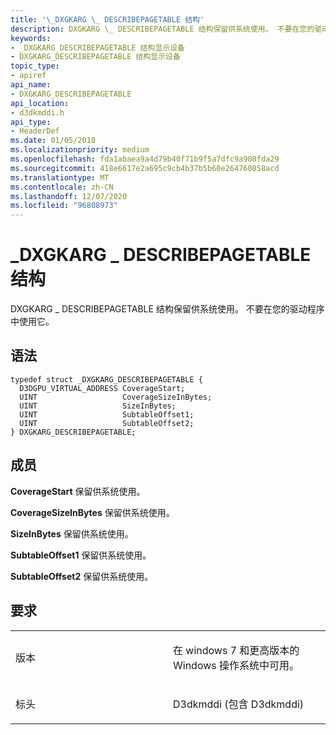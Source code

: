 ```yaml
---
title: '\_DXGKARG \_ DESCRIBEPAGETABLE 结构'
description: DXGKARG \_ DESCRIBEPAGETABLE 结构保留供系统使用。 不要在您的驱动程序中使用它。
keywords:
- _DXGKARG_DESCRIBEPAGETABLE 结构显示设备
- DXGKARG_DESCRIBEPAGETABLE 结构显示设备
topic_type:
- apiref
api_name:
- DXGKARG_DESCRIBEPAGETABLE
api_location:
- d3dkmddi.h
api_type:
- HeaderDef
ms.date: 01/05/2018
ms.localizationpriority: medium
ms.openlocfilehash: fda1abaea9a4d79b40f71b9f5a7dfc9a908fda29
ms.sourcegitcommit: 418e6617e2a695c9cb4b37b5b60e264760858acd
ms.translationtype: MT
ms.contentlocale: zh-CN
ms.lasthandoff: 12/07/2020
ms.locfileid: "96808973"
---
```

# <a name="_dxgkarg_describepagetable-structure"></a>\_DXGKARG \_ DESCRIBEPAGETABLE 结构


DXGKARG \_ DESCRIBEPAGETABLE 结构保留供系统使用。 不要在您的驱动程序中使用它。

<a name="syntax"></a>语法
------

```ManagedCPlusPlus
typedef struct _DXGKARG_DESCRIBEPAGETABLE {
  D3DGPU_VIRTUAL_ADDRESS CoverageStart;
  UINT                   CoverageSizeInBytes;
  UINT                   SizeInBytes;
  UINT                   SubtableOffset1;
  UINT                   SubtableOffset2;
} DXGKARG_DESCRIBEPAGETABLE;
```

<a name="members"></a>成员
-------

**CoverageStart** 保留供系统使用。

**CoverageSizeInBytes** 保留供系统使用。

**SizeInBytes** 保留供系统使用。

**SubtableOffset1** 保留供系统使用。

**SubtableOffset2** 保留供系统使用。

<a name="requirements"></a>要求
------------

<table>
<colgroup>
<col width="50%" />
<col width="50%" />
</colgroup>
<tbody>
<tr class="odd">
<td align="left"><p>版本</p></td>
<td align="left"><p>在 windows 7 和更高版本的 Windows 操作系统中可用。</p></td>
</tr>
<tr class="even">
<td align="left"><p>标头</p></td>
<td align="left">D3dkmddi (包含 D3dkmddi) </td>
</tr>
</tbody>
</table>

 

 





